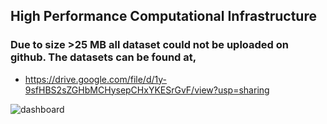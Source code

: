 ## High Performance Computational Infrastructure


### Due to size >25 MB all dataset could not be uploaded on github. The datasets can be found at,

 - https://drive.google.com/file/d/1y-9sfHBS2sZGHbMCHysepCHxYKESrGvF/view?usp=sharing

![dashboard](https://user-images.githubusercontent.com/32392691/114286663-b9352700-9a58-11eb-9cfe-c56a87b644c4.JPG)
